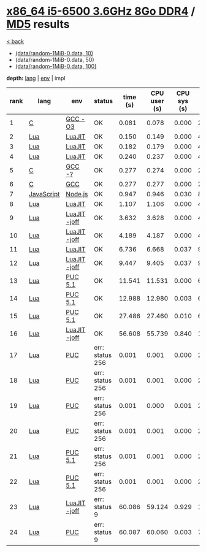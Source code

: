 # [x86_64 i5-6500 3.6GHz 8Go DDR4]({{site.baseurl}}/hosts/x86-64_i5-6500) / [MD5]({{site.baseurl}}/works/md5) results

[< back]({{site.baseurl}}/results/x86-64_i5-6500)
* [(data/random-1MiB-0.data, 10)]({{site.baseurl}}/results/x86-64_i5-6500/md5/1-3)
* (data/random-1MiB-0.data, 50)
* [(data/random-1MiB-0.data, 100)]({{site.baseurl}}/results/x86-64_i5-6500/md5/3-3)

**depth:** [lang]({{site.baseurl}}/results/x86-64_i5-6500/md5/2-1) | [env]({{site.baseurl}}/results/x86-64_i5-6500/md5/2-2) | impl

rank | lang | env | status | time (s) | CPU user (s) | CPU sys (s) | mem (kB) | impl
--- | --- | --- | --- | --- | --- | --- | --- | ---
1 | [C]({{site.baseurl}}/langs/c) | [GCC -O3]({{site.baseurl}}/langs/c/envs/gcc-O3) | OK | 0.081 | 0.078 | 0.000 | 2268 | [solar_openwall.c]({{site.github.repository_url}}/blob/master/langs/c/impls/md5/solar_openwall.c)
2 | [Lua]({{site.baseurl}}/langs/lua) | [LuaJIT]({{site.baseurl}}/langs/lua/envs/luajit) | OK | 0.150 | 0.149 | 0.000 | 4572 | [jit-ffi2.lua]({{site.github.repository_url}}/blob/master/langs/lua/impls/md5/jit-ffi2.lua)
3 | [Lua]({{site.baseurl}}/langs/lua) | [LuaJIT]({{site.baseurl}}/langs/lua/envs/luajit) | OK | 0.182 | 0.179 | 0.000 | 4392 | [jit-opt.lua]({{site.github.repository_url}}/blob/master/langs/lua/impls/md5/jit-opt.lua)
4 | [Lua]({{site.baseurl}}/langs/lua) | [LuaJIT]({{site.baseurl}}/langs/lua/envs/luajit) | OK | 0.240 | 0.237 | 0.000 | 4360 | [jit-ffi.lua]({{site.github.repository_url}}/blob/master/langs/lua/impls/md5/jit-ffi.lua)
5 | [C]({{site.baseurl}}/langs/c) | [GCC -?]({{site.baseurl}}/langs/c/envs/gcc-any) | OK | 0.277 | 0.274 | 0.000 | 2356 | [solar_openwall.c]({{site.github.repository_url}}/blob/master/langs/c/impls/md5/solar_openwall.c)
6 | [C]({{site.baseurl}}/langs/c) | [GCC]({{site.baseurl}}/langs/c/envs/gcc) | OK | 0.277 | 0.277 | 0.000 | 2296 | [solar_openwall.c]({{site.github.repository_url}}/blob/master/langs/c/impls/md5/solar_openwall.c)
7 | [JavaScript]({{site.baseurl}}/langs/javascript) | [Node.js]({{site.baseurl}}/langs/javascript/envs/nodejs) | OK | 0.947 | 0.946 | 0.030 | 87752 | [fastest963.js]({{site.github.repository_url}}/blob/master/langs/javascript/impls/md5/fastest963.js)
8 | [Lua]({{site.baseurl}}/langs/lua) | [LuaJIT]({{site.baseurl}}/langs/lua/envs/luajit) | OK | 1.107 | 1.106 | 0.000 | 4392 | [jit.lua]({{site.github.repository_url}}/blob/master/langs/lua/impls/md5/jit.lua)
9 | [Lua]({{site.baseurl}}/langs/lua) | [LuaJIT -joff]({{site.baseurl}}/langs/lua/envs/luajit-joff) | OK | 3.632 | 3.628 | 0.000 | 4332 | [jit-opt.lua]({{site.github.repository_url}}/blob/master/langs/lua/impls/md5/jit-opt.lua)
10 | [Lua]({{site.baseurl}}/langs/lua) | [LuaJIT -joff]({{site.baseurl}}/langs/lua/envs/luajit-joff) | OK | 4.189 | 4.187 | 0.000 | 4360 | [jit.lua]({{site.github.repository_url}}/blob/master/langs/lua/impls/md5/jit.lua)
11 | [Lua]({{site.baseurl}}/langs/lua) | [LuaJIT]({{site.baseurl}}/langs/lua/envs/luajit) | OK | 6.736 | 6.668 | 0.037 | 9848 | [kikito.lua]({{site.github.repository_url}}/blob/master/langs/lua/impls/md5/kikito.lua)
12 | [Lua]({{site.baseurl}}/langs/lua) | [LuaJIT -joff]({{site.baseurl}}/langs/lua/envs/luajit-joff) | OK | 9.447 | 9.405 | 0.037 | 9796 | [kikito.lua]({{site.github.repository_url}}/blob/master/langs/lua/impls/md5/kikito.lua)
13 | [Lua]({{site.baseurl}}/langs/lua) | [PUC 5.1]({{site.baseurl}}/langs/lua/envs/lua51) | OK | 11.541 | 11.531 | 0.000 | 6428 | [jit-opt.lua]({{site.github.repository_url}}/blob/master/langs/lua/impls/md5/jit-opt.lua)
14 | [Lua]({{site.baseurl}}/langs/lua) | [PUC 5.1]({{site.baseurl}}/langs/lua/envs/lua51) | OK | 12.988 | 12.980 | 0.003 | 6544 | [jit.lua]({{site.github.repository_url}}/blob/master/langs/lua/impls/md5/jit.lua)
15 | [Lua]({{site.baseurl}}/langs/lua) | [PUC 5.1]({{site.baseurl}}/langs/lua/envs/lua51) | OK | 27.486 | 27.460 | 0.010 | 6992 | [kikito.lua]({{site.github.repository_url}}/blob/master/langs/lua/impls/md5/kikito.lua)
16 | [Lua]({{site.baseurl}}/langs/lua) | [LuaJIT -joff]({{site.baseurl}}/langs/lua/envs/luajit-joff) | OK | 56.608 | 55.739 | 0.840 | 12544 | [jit-ffi2.lua]({{site.github.repository_url}}/blob/master/langs/lua/impls/md5/jit-ffi2.lua)
17 | [Lua]({{site.baseurl}}/langs/lua) | [PUC]({{site.baseurl}}/langs/lua/envs/lua) | err: status 256 | 0.001 | 0.001 | 0.000 | 2860 | [jit.lua]({{site.github.repository_url}}/blob/master/langs/lua/impls/md5/jit.lua)
18 | [Lua]({{site.baseurl}}/langs/lua) | [PUC]({{site.baseurl}}/langs/lua/envs/lua) | err: status 256 | 0.001 | 0.001 | 0.000 | 2996 | [jit-opt.lua]({{site.github.repository_url}}/blob/master/langs/lua/impls/md5/jit-opt.lua)
19 | [Lua]({{site.baseurl}}/langs/lua) | [PUC]({{site.baseurl}}/langs/lua/envs/lua) | err: status 256 | 0.001 | 0.000 | 0.001 | 2816 | [jit-ffi.lua]({{site.github.repository_url}}/blob/master/langs/lua/impls/md5/jit-ffi.lua)
20 | [Lua]({{site.baseurl}}/langs/lua) | [PUC]({{site.baseurl}}/langs/lua/envs/lua) | err: status 256 | 0.001 | 0.001 | 0.000 | 2888 | [jit-ffi2.lua]({{site.github.repository_url}}/blob/master/langs/lua/impls/md5/jit-ffi2.lua)
21 | [Lua]({{site.baseurl}}/langs/lua) | [PUC 5.1]({{site.baseurl}}/langs/lua/envs/lua51) | err: status 256 | 0.001 | 0.001 | 0.000 | 2900 | [jit-ffi.lua]({{site.github.repository_url}}/blob/master/langs/lua/impls/md5/jit-ffi.lua)
22 | [Lua]({{site.baseurl}}/langs/lua) | [PUC 5.1]({{site.baseurl}}/langs/lua/envs/lua51) | err: status 256 | 0.001 | 0.001 | 0.000 | 2992 | [jit-ffi2.lua]({{site.github.repository_url}}/blob/master/langs/lua/impls/md5/jit-ffi2.lua)
23 | [Lua]({{site.baseurl}}/langs/lua) | [LuaJIT -joff]({{site.baseurl}}/langs/lua/envs/luajit-joff) | err: status 9 | 60.086 | 59.124 | 0.929 | 12536 | [jit-ffi.lua]({{site.github.repository_url}}/blob/master/langs/lua/impls/md5/jit-ffi.lua)
24 | [Lua]({{site.baseurl}}/langs/lua) | [PUC]({{site.baseurl}}/langs/lua/envs/lua) | err: status 9 | 60.087 | 60.060 | 0.003 | 7260 | [kikito.lua]({{site.github.repository_url}}/blob/master/langs/lua/impls/md5/kikito.lua)
